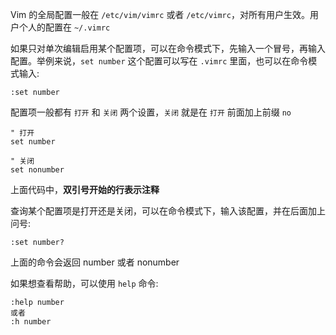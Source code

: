 Vim 的全局配置一般在 `/etc/vim/vimrc` 或者 `/etc/vimrc`，对所有用户生效。用户个人的配置在 `~/.vimrc`

如果只对单次编辑启用某个配置项，可以在命令模式下，先输入一个冒号，再输入配置。举例来说，`set number` 这个配置可以写在 `.vimrc` 里面，也可以在命令模式输入:

```
:set number
```

配置项一般都有 `打开` 和 `关闭` 两个设置，`关闭` 就是在 `打开` 前面加上前缀 `no`

```
" 打开
set number

" 关闭
set nonumber
```

上面代码中，**双引号开始的行表示注释**

查询某个配置项是打开还是关闭，可以在命令模式下，输入该配置，并在后面加上问号:

```
:set number?
```

上面的命令会返回 number 或者 nonumber

如果想查看帮助，可以使用 `help` 命令:

```
:help number
或者
:h number
```